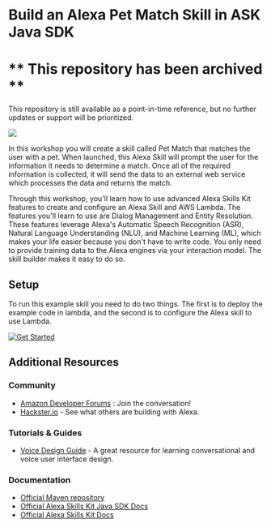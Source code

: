Build an Alexa Pet Match Skill in ASK Java SDK
==============================================

# ** This repository has been archived **
This repository is still available as a point-in-time reference, but no further updates or support will be prioritized.

<img src="https://m.media-amazon.com/images/G/01/mobile-apps/dex/alexa/alexa-skills-kit/tutorials/quiz-game/header._TTH_.png" />

In this workshop you will create a skill called Pet Match that matches the user with a pet. When launched, this Alexa Skill will prompt the user for the information it needs to determine a match. Once all of the required information is collected, it will send the data to an external web service which processes the data and returns the match.

Through this workshop, you'll learn how to use advanced Alexa Skills Kit features to create and configure an Alexa Skill and AWS Lambda. The features you'll learn to use are Dialog Management and Entity Resolution. These features leverage Alexa's Automatic Speech Recognition (ASR), Natural Language Understanding (NLU), and Machine Learning (ML), which makes your life easier because you don't have to write code. You only need to provide training data to the Alexa engines via your interaction model. The skill builder makes it easy to do so.

Setup
-----

To run this example skill you need to do two things. The first is to deploy the example code in lambda, and the second is to configure the Alexa skill to use Lambda.

[![Get Started](https://camo.githubusercontent.com/db9b9ce26327ad3bac57ec4daf0961a382d75790/68747470733a2f2f6d2e6d656469612d616d617a6f6e2e636f6d2f696d616765732f472f30312f6d6f62696c652d617070732f6465782f616c6578612f616c6578612d736b696c6c732d6b69742f7475746f7269616c732f67656e6572616c2f627574746f6e732f627574746f6e5f6765745f737461727465642e5f5454485f2e706e67)](./instructions/1-voice-user-interface.md)

Additional Resources
--------------------

### Community

-  [Amazon Developer Forums](https://forums.developer.amazon.com/spaces/165/index.html) : Join the conversation!
-  [Hackster.io](https://www.hackster.io/amazon-alexa) - See what others are building with Alexa.

### Tutorials & Guides

-  [Voice Design Guide](https://developer.amazon.com/designing-for-voice/) -
   A great resource for learning conversational and voice user interface design.

### Documentation

-  [Official Maven repository](https://mvnrepository.com/artifact/com.amazon.alexa/ask-sdk)
-  [Official Alexa Skills Kit Java SDK Docs](https://alexa-skills-kit-sdk-for-java.readthedocs.io/en/latest/index.html)
-  [Official Alexa Skills Kit Docs](https://developer.amazon.com/docs/ask-overviews/build-skills-with-the-alexa-skills-kit.html)
